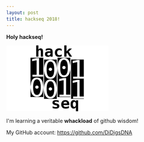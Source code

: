 ```yaml
---
layout: post
title: hackseq 2018!
---
```


**Holy hackseq!**

![hackseq_icon](https://github.com/DiDigsDNA/DiDigsDNA.github.io/blob/master/_posts/hackseq_icon.png?raw=true)

I'm learning a veritable **whackload** of github wisdom!

My GitHub account: https://github.com/DiDigsDNA
